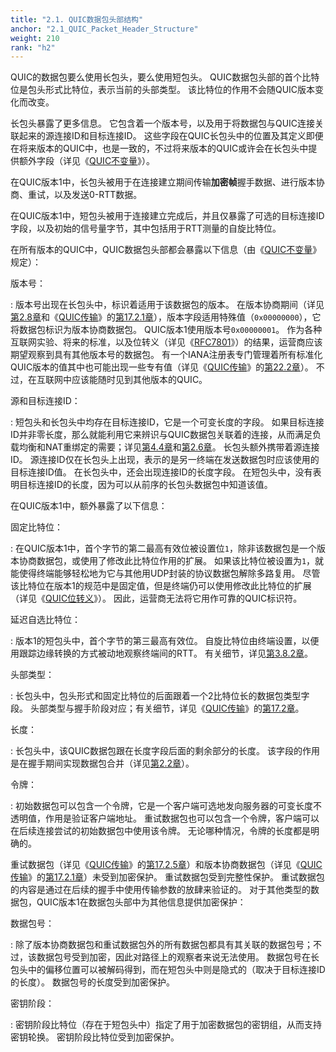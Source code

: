 ```yaml
---
title: "2.1. QUIC数据包头部结构"
anchor: "2.1_QUIC_Packet_Header_Structure"
weight: 210
rank: "h2"
---
```


QUIC的数据包要么使用长包头，要么使用短包头。
QUIC数据包头部的首个比特位是包头形式比特位，表示当前的头部类型。
该比特位的作用不会随QUIC版本变化而改变。

长包头暴露了更多信息。
它包含着一个版本号，以及用于将数据包与QUIC连接关联起来的源连接ID和目标连接ID。
这些字段在QUIC长包头中的位置及其定义即便在将来版本的QUIC中，也是一致的，不过将来版本的QUIC或许会在长包头中提供额外字段（详见《[QUIC不变量](../RFC8999_Chinese_Simplified)》）。

在QUIC版本1中，长包头被用于在连接建立期间传输**加密帧**握手数据、进行版本协商、重试，以及发送0-RTT数据。

在QUIC版本1中，短包头被用于连接建立完成后，并且仅暴露了可选的目标连接ID字段，以及初始的信号量字节，其中包括用于RTT测量的自旋比特位。

在所有版本的QUIC中，QUIC数据包头部都会暴露以下信息（由《[QUIC不变量](../RFC8999_Chinese_Simplified)》规定）：

版本号：

:   版本号出现在长包头中，标识着适用于该数据包的版本。
在版本协商期间（详见[第2.8章](#2.8_Version_Negotiation_and_Greasing)和《[QUIC传输](../RFC9000_Chinese_Simplified)》的[第17.2.1章](../RFC9000_Chinese_Simplified/#17.2.1_Version_Negotiation_Packet)），版本字段适用特殊值（`0x00000000`），它将数据包标识为版本协商数据包。
QUIC版本1使用版本号`0x00000001`。
作为各种互联网实验、将来的标准，以及位转义（详见《[RFC7801](https://www.rfc-editor.org/info/rfc7801)》）的结果，运营商应该期望观察到具有其他版本号的数据包。
有一个IANA注册表专门管理着所有标准化QUIC版本的值其中也可能出现一些专有值（详见《[QUIC传输](../RFC9000_Chinese_Simplified)》的[第22.2章](../RFC9000_Chinese_Simplified/#22.2_QUIC_Versions_Registry)）。
不过，在互联网中应该能随时见到其他版本的QUIC。

源和目标连接ID：

:   短包头和长包头中均存在目标连接ID，它是一个可变长度的字段。
如果目标连接ID并非零长度，那么就能利用它来辨识与QUIC数据包关联着的连接，从而满足负载均衡和NAT重绑定的需要；详见[第4.4章](#4.4_Server_Cooperation_with_Load_Balancers)和[第2.6章](#2.6_Connection_ID_and_Rebinding)。
长包头额外携带着源连接ID。
源连接ID仅在长包头上出现，表示的是另一终端在发送数据包时应该使用的目标连接ID值。
在长包头中，还会出现连接ID的长度字段。
在短包头中，没有表明目标连接ID的长度，因为可以从前序的长包头数据包中知道该值。

在QUIC版本1中，额外暴露了以下信息：

固定比特位：

:   在QUIC版本1中，首个字节的第二最高有效位被设置位`1`，除非该数据包是一个版本协商数据包，或使用了修改此比特位作用的扩展。
如果该比特位被设置为`1`，就能使得终端能够轻松地为它与其他用UDP封装的协议数据包解除多路复用。
尽管该比特位在版本1的规范中是固定值，但是终端仍可以使用修改此比特位的扩展（详见《[QUIC位转义](../RFC9287_Chinese_Simplified)》）。
因此，运营商无法将它用作可靠的QUIC标识符。

延迟自选比特位：

:   版本1的短包头中，首个字节的第三最高有效位。
自旋比特位由终端设置，以便用跟踪边缘转换的方式被动地观察终端间的RTT。
有关细节，详见[第3.8.2章](#3.8.2_Using_the_Spin_Bit_for_Passive_RTT_Measurement)。

头部类型：

:   长包头中，包头形式和固定比特位的后面跟着一个2比特位长的数据包类型字段。
头部类型与握手阶段对应；有关细节，详见《[QUIC传输](../RFC9000_Chinese_Simplified)》的[第17.2章](../RFC9000_Chinese_Simplified/#17.2_Long_Header_Packets)。

长度：

:  长包头中，该QUIC数据包跟在长度字段后面的剩余部分的长度。
该字段的作用是在握手期间实现数据包合并（详见[第2.2章](#2.2_Coalesced_Packets)）。
 
令牌：

:  初始数据包可以包含一个令牌，它是一个客户端可选地发向服务器的可变长度不透明值，作用是验证客户端地址。
重试数据包也可以包含一个令牌，客户端可以在后续连接尝试的初始数据包中使用该令牌。
无论哪种情况，令牌的长度都是明确的。

重试数据包（详见《[QUIC传输](../RFC9000_Chinese_Simplified)》的[第17.2.5章](../RFC9000_Chinese_Simplified/#17.2.5_Retry_Packet)）和版本协商数据包（详见《[QUIC传输](../RFC9000_Chinese_Simplified)》的[第17.2.1章](../RFC9000_Chinese_Simplified/#17.2.1_Version_Negotiation_Packet)）未受到加密保护。
重试数据包受到完整性保护。
重试数据包的内容是通过在后续的握手中使用传输参数的放肆来验证的。
对于其他类型的数据包，QUIC版本1在数据包头部中为其他信息提供加密保护：

数据包号：

:   除了版本协商数据包和重试数据包外的所有数据包都具有其关联的数据包号；不过，该数据包号受到加密，因此对路径上的观察者来说无法使用。
数据包号在长包头中的偏移位置可以被解码得到，而在短包头中则是隐式的（取决于目标连接ID的长度）。
数据包号的长度受到加密保护。

密钥阶段：

:   密钥阶段比特位（存在于短包头中）指定了用于加密数据包的密钥组，从而支持密钥轮换。
密钥阶段比特位受到加密保护。
